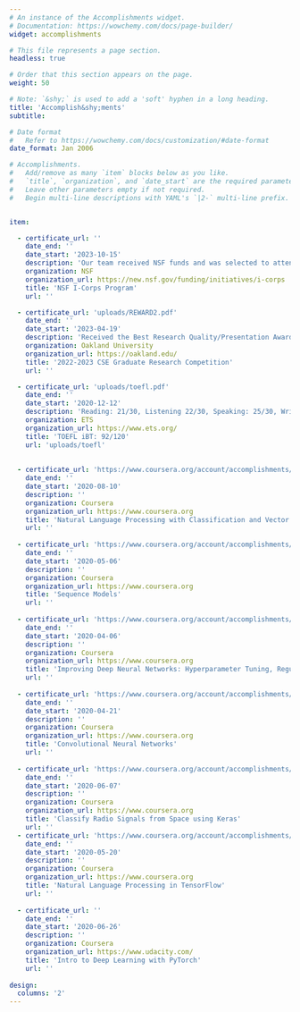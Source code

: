 ```yaml
---
# An instance of the Accomplishments widget.
# Documentation: https://wowchemy.com/docs/page-builder/
widget: accomplishments

# This file represents a page section.
headless: true

# Order that this section appears on the page.
weight: 50

# Note: `&shy;` is used to add a 'soft' hyphen in a long heading.
title: 'Accomplish&shy;ments'
subtitle:

# Date format
#   Refer to https://wowchemy.com/docs/customization/#date-format
date_format: Jan 2006

# Accomplishments.
#   Add/remove as many `item` blocks below as you like.
#   `title`, `organization`, and `date_start` are the required parameters.
#   Leave other parameters empty if not required.
#   Begin multi-line descriptions with YAML's `|2-` multi-line prefix.


item:

  - certificate_url: ''
    date_end: ''
    date_start: '2023-10-15'
    description: 'Our team received NSF funds and was selected to attend the National I-Corps NSF'
    organization: NSF
    organization_url: https://new.nsf.gov/funding/initiatives/i-corps
    title: 'NSF I-Corps Program'
    url: ''

  - certificate_url: 'uploads/REWARD2.pdf'
    date_end: ''
    date_start: '2023-04-19'
    description: 'Received the Best Research Quality/Presentation Award'
    organization: Oakland University
    organization_url: https://oakland.edu/
    title: '2022-2023 CSE Graduate Research Competition'
    url: ''

  - certificate_url: 'uploads/toefl.pdf'
    date_end: ''
    date_start: '2020-12-12'
    description: 'Reading: 21/30, Listening 22/30, Speaking: 25/30, Writing: 24/30'
    organization: ETS
    organization_url: https://www.ets.org/
    title: 'TOEFL iBT: 92/120'
    url: 'uploads/toefl'
    
  
  - certificate_url: 'https://www.coursera.org/account/accomplishments/verify/56BRB2YJNZWU'
    date_end: ''
    date_start: '2020-08-10'
    description: ''
    organization: Coursera
    organization_url: https://www.coursera.org
    title: 'Natural Language Processing with Classification and Vector Spaces'
    url: ''
    
  - certificate_url: 'https://www.coursera.org/account/accomplishments/verify/7WUXGWWJB7XN'
    date_end: ''
    date_start: '2020-05-06'
    description: ''
    organization: Coursera
    organization_url: https://www.coursera.org
    title: 'Sequence Models'
    url: ''
    
  - certificate_url: 'https://www.coursera.org/account/accomplishments/verify/98ZRR42KBBN6'
    date_end: ''
    date_start: '2020-04-06'
    description: ''
    organization: Coursera
    organization_url: https://www.coursera.org
    title: 'Improving Deep Neural Networks: Hyperparameter Tuning, Regularization and Optimization'
    url: ''
    
  - certificate_url: 'https://www.coursera.org/account/accomplishments/verify/7A3ZM9UMWEEQ'
    date_end: ''
    date_start: '2020-04-21'
    description: ''
    organization: Coursera
    organization_url: https://www.coursera.org
    title: 'Convolutional Neural Networks'
    url: ''
    
  - certificate_url: 'https://www.coursera.org/account/accomplishments/verify/8M5K697CPPCM'
    date_end: ''
    date_start: '2020-06-07'
    description: ''
    organization: Coursera
    organization_url: https://www.coursera.org
    title: 'Classify Radio Signals from Space using Keras'
    url: ''
  - certificate_url: 'https://www.coursera.org/account/accomplishments/verify/J79R54DY2L79'
    date_end: ''
    date_start: '2020-05-20'
    description: ''
    organization: Coursera
    organization_url: https://www.coursera.org
    title: 'Natural Language Processing in TensorFlow'
    url: ''
  
  - certificate_url: ''
    date_end: ''
    date_start: '2020-06-26'
    description: ''
    organization: Coursera
    organization_url: https://www.udacity.com/
    title: 'Intro to Deep Learning with PyTorch'
    url: ''
  
design:
  columns: '2'
---
```


